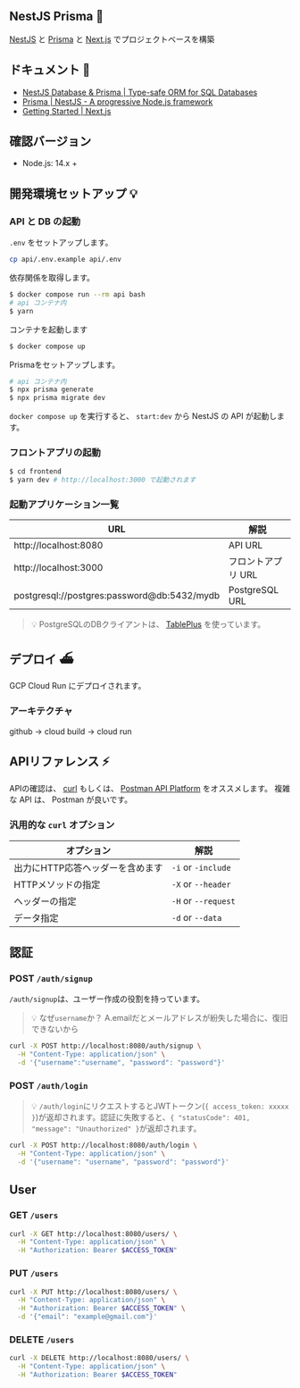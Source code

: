 ## NestJS Prisma 🚅

[NestJS](https://nestjs.com/) と [Prisma](https://www.prisma.io/) と [Next.js](https://nextjs.org/) でプロジェクトベースを構築

## ドキュメント 📃

- [NestJS Database & Prisma | Type-safe ORM for SQL Databases](https://www.prisma.io/nestjs)
- [Prisma | NestJS - A progressive Node.js framework](https://docs.nestjs.com/recipes/prisma#prisma)
- [Getting Started \| Next\.js](https://nextjs.org/docs/getting-started)

## 確認バージョン

- Node.js: 14.x +

## 開発環境セットアップ 💡

### API と DB の起動

`.env` をセットアップします。
``` bash
cp api/.env.example api/.env
```

依存関係を取得します。
``` bash
$ docker compose run --rm api bash
# api コンテナ内
$ yarn
```

コンテナを起動します
```bash
$ docker compose up
```

Prismaをセットアップします。

``` bash
# api コンテナ内
$ npx prisma generate
$ npx prisma migrate dev
```

`docker compose up` を実行すると、 `start:dev` から NestJS の API が起動します。

### フロントアプリの起動

``` bash
$ cd frontend
$ yarn dev # http://localhost:3000 で起動されます
```

### 起動アプリケーション一覧

|URL|解説|
|---|---|
|http://localhost:8080|API URL|
|http://localhost:3000|フロントアプリ URL|
|postgresql://postgres:password@db:5432/mydb|PostgreSQL URL|

> 💡 PostgreSQLのDBクライアントは、 [TablePlus](https://tableplus.com/) を使っています。

## デプロイ ⛴

GCP Cloud Run にデプロイされます。

### アーキテクチャ

github -> cloud build -> cloud run

## APIリファレンス ⚡️

APIの確認は、 [curl](https://curl.se/docs/manpage.html) もしくは、 [Postman API Platform](https://www.postman.com/) をオススメします。
複雑な API は、 Postman が良いです。

### 汎用的な `curl` オプション

|オプション|解説|
|---|---|
|出力にHTTP応答ヘッダーを含めます|`-i` or `-include`|
|HTTPメソッドの指定|`-X` or `--header`|
|ヘッダーの指定|`-H` or `--request`|
|データ指定|`-d` or `--data`|

## 認証

### POST  `/auth/signup`

`/auth/signup`は、ユーザー作成の役割を持っています。

> 💡 なぜ`username`か？ A.emailだとメールアドレスが紛失した場合に、復旧できないから

```bash
curl -X POST http://localhost:8080/auth/signup \
  -H "Content-Type: application/json" \
  -d '{"username":"username", "password": "password"}'
```

### POST  `/auth/login`

> 💡 `/auth/login`にリクエストするとJWTトークン(`{ access_token: xxxxx }`)が返却されます。認証に失敗すると、`{ "statusCode": 401, "message": "Unauthorized" }`が返却されます。

```bash
curl -X POST http://localhost:8080/auth/login \
  -H "Content-Type: application/json" \
  -d '{"username": "username", "password": "password"}'
```

## User 

### GET `/users`

```bash
curl -X GET http://localhost:8080/users/ \
  -H "Content-Type: application/json" \
  -H "Authorization: Bearer $ACCESS_TOKEN"
```

### PUT `/users`

```bash
curl -X PUT http://localhost:8080/users/ \
  -H "Content-Type: application/json" \
  -H "Authorization: Bearer $ACCESS_TOKEN" \
  -d '{"email": "example@gmail.com"}'
```

### DELETE `/users`

```bash
curl -X DELETE http://localhost:8080/users/ \
  -H "Content-Type: application/json" \
  -H "Authorization: Bearer $ACCESS_TOKEN"
```
